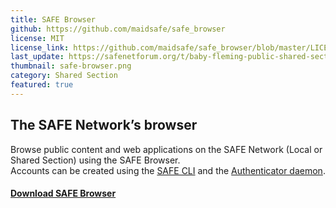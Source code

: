 ```yaml
---
title: SAFE Browser
github: https://github.com/maidsafe/safe_browser
license: MIT
license_link: https://github.com/maidsafe/safe_browser/blob/master/LICENSE-MIT
last_update: https://safenetforum.org/t/baby-fleming-public-shared-section/31377/50
thumbnail: safe-browser.png
category: Shared Section
featured: true
---
```


## The SAFE Network’s browser

Browse public content and web applications on the SAFE Network (Local or Shared Section) using the SAFE Browser.  
Accounts can be created using the [SAFE CLI](https://github.com/maidsafe/safe-api/blob/master/safe-cli/README.md#download) and the [Authenticator daemon](https://github.com/maidsafe/safe-api/blob/master/safe-cli/README.md#the-authenticator-daemon-authd).

#### [Download SAFE Browser](https://github.com/maidsafe/safe_browser/releases/tag/v0.17.0-alpha.1)
